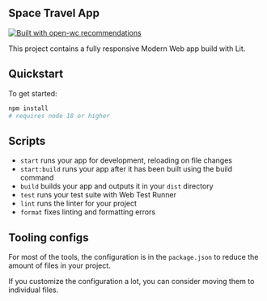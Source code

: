 
##  Space Travel App

[![Built with open-wc recommendations](https://img.shields.io/badge/built%20with-open--wc-blue.svg)](https://github.com/open-wc)

This project contains a fully responsive Modern Web app build with Lit.

## Quickstart

To get started:

```bash
npm install
# requires node 18 or higher
```

## Scripts

- `start` runs your app for development, reloading on file changes
- `start:build` runs your app after it has been built using the build command
- `build` builds your app and outputs it in your `dist` directory
- `test` runs your test suite with Web Test Runner
- `lint` runs the linter for your project
- `format` fixes linting and formatting errors

## Tooling configs

For most of the tools, the configuration is in the `package.json` to reduce the amount of files in your project.

If you customize the configuration a lot, you can consider moving them to individual files.
